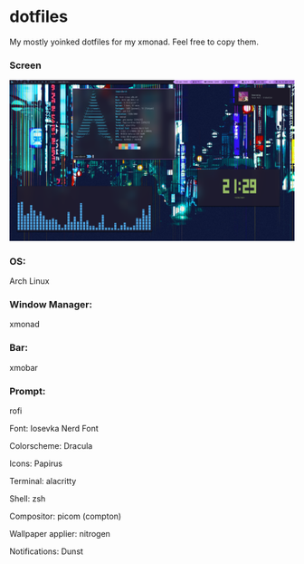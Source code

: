 # dotfiles
 My mostly yoinked dotfiles for my xmonad. Feel free to copy them.

### Screen

![Desktop Screen](desktopscreenshot.png)

### OS: 
Arch Linux

### Window Manager: 
xmonad 

### Bar: 
xmobar

### Prompt: 
rofi

Font: Iosevka Nerd Font

Colorscheme: Dracula

Icons: Papirus

Terminal: alacritty

Shell: zsh

Compositor: picom (compton)

Wallpaper applier: nitrogen

Notifications: Dunst
